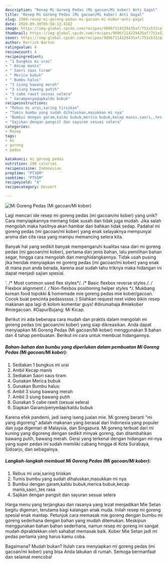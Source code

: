 ```yaml
---
description: "Resep Mi Goreng Pedas (Mi gacoan/Mi kober) Anti Gagal"
title: "Resep Mi Goreng Pedas (Mi gacoan/Mi kober) Anti Gagal"
slug: 1504-resep-mi-goreng-pedas-mi-gacoan-mi-kober-anti-gagal
date: 2020-09-30T05:58:13.418Z
image: https://img-global.cpcdn.com/recipes/9096f114229435af/751x532cq70/mi-goreng-pedas-mi-gacoanmi-kober-foto-resep-utama.jpg
thumbnail: https://img-global.cpcdn.com/recipes/9096f114229435af/751x532cq70/mi-goreng-pedas-mi-gacoanmi-kober-foto-resep-utama.jpg
cover: https://img-global.cpcdn.com/recipes/9096f114229435af/751x532cq70/mi-goreng-pedas-mi-gacoanmi-kober-foto-resep-utama.jpg
author: Derrick Barton
ratingvalue: 4
reviewcount: 4
recipeingredient:
- "1 bungkus mi urai"
- " Kecap manis"
- " Saori saus tiram"
- " Merica bubuk"
- " Bumbu halus"
- "3 siung bawang merah"
- "3 siung bawang putih"
- "5 cabe rawit sesuai selera"
- " Garampenyedapkaldu bubuk"
recipeinstructions:
- "Rebus mi urai,saring tiriskan"
- "Tumis bumbu yang sudah dihaluskan,masukkan mi nya"
- "Bumbui dengan garam,kaldu bubuk,merica bubuk,kecap manis,saori,,tes rasa"
- "Sajikan dengan pangsit dan sayuran sesuai selera"
categories:
- Resep
tags:
- mi
- goreng
- pedas

katakunci: mi goreng pedas 
nutrition: 290 calories
recipecuisine: Indonesian
preptime: "PT36M"
cooktime: "PT55M"
recipeyield: "4"
recipecategory: Dessert

---
```



![Mi Goreng Pedas (Mi gacoan/Mi kober)](https://img-global.cpcdn.com/recipes/9096f114229435af/751x532cq70/mi-goreng-pedas-mi-gacoanmi-kober-foto-resep-utama.jpg)

Lagi mencari ide resep mi goreng pedas (mi gacoan/mi kober) yang unik? Cara menyiapkannya memang tidak susah dan tidak juga mudah. Jika salah mengolah maka hasilnya akan hambar dan bahkan tidak sedap. Padahal mi goreng pedas (mi gacoan/mi kober) yang enak selayaknya mempunyai aroma dan cita rasa yang mampu memancing selera kita.

Banyak hal yang sedikit banyak mempengaruhi kualitas rasa dari mi goreng pedas (mi gacoan/mi kober), pertama dari jenis bahan, lalu pemilihan bahan segar, hingga cara mengolah dan menghidangkannya. Tidak usah pusing jika hendak menyiapkan mi goreng pedas (mi gacoan/mi kober) yang enak di mana pun anda berada, karena asal sudah tahu triknya maka hidangan ini dapat menjadi sajian spesial.

&#39;. /* Most common used flex styles*/. /* Basic flexbox reverse styles */. /* Flexbox alignment */. /* Non-flexbox positioning helper styles */. Mukbang korean food topokki &amp; homemade mie goreng pedas mie kober/gacoan. Cocok buat pencinta pedassssss :) Silahkan request next video bikin resep makanan apa lagi di kolom komentar guys! #dirumahaja #miekober #miegacoan. #DapurBujang: Mi Kicap.


Berikut ini ada beberapa cara mudah dan praktis dalam mengolah mi goreng pedas (mi gacoan/mi kober) yang siap dikreasikan. Anda dapat menyiapkan Mi Goreng Pedas (Mi gacoan/Mi kober) menggunakan 9 bahan dan 4 tahap pembuatan. Berikut ini cara untuk membuat hidangannya.

<!--inarticleads1-->

##### Bahan-bahan dan bumbu yang diperlukan dalam pembuatan Mi Goreng Pedas (Mi gacoan/Mi kober):

1. Sediakan 1 bungkus mi urai
1. Ambil  Kecap manis
1. Sediakan  Saori saus tiram
1. Gunakan  Merica bubuk
1. Gunakan  Bumbu halus:
1. Ambil 3 siung bawang merah
1. Ambil 3 siung bawang putih
1. Gunakan 5 cabe rawit (sesuai selera)
1. Siapkan  Garam/penyedap/kaldu bubuk


Karena efek pandemi, jadi iseng iseng jualan mie. Mi goreng berarti &#34;mi yang digoreng&#34; adalah makanan yang berasal dari Indonesia yang populer dan juga digemari di Malaysia, dan Singapura. Mi goreng terbuat dari mi kuning yang digoreng dengan sedikit minyak goreng, dan ditambahkan bawang putih, bawang merah. Gerai yang terkenal dengan hidangan mi-nya yang super pedas ini sudah memiliki cabang hingga di Kota Surabaya, Sidoarjo, dan sebagainya. 

<!--inarticleads2-->

##### Langkah-langkah membuat Mi Goreng Pedas (Mi gacoan/Mi kober):

1. Rebus mi urai,saring tiriskan
1. Tumis bumbu yang sudah dihaluskan,masukkan mi nya
1. Bumbui dengan garam,kaldu bubuk,merica bubuk,kecap manis,saori,,tes rasa
1. Sajikan dengan pangsit dan sayuran sesuai selera


Harga menu yang terjangkau dan rasanya yang lezat menjadikan Mie Setan begitu digemari, terutama bagi kalangan anak muda. Inilah resep mi goreng spesial enak mantap. Petunjuk cara memasak mie goreng dengan bumbu mi goreng sederhana dengan bahan yang mudah ditemukan. Meskipun menggunakan bahan bahan sederhana, namun resep mi goreng ini sangat mudah dipraktekkan oleh sahabat memasak baik. Kober Mie Setan jadi mi pedas pertama yang harus kamu coba. 

Bagaimana? Mudah bukan? Itulah cara menyiapkan mi goreng pedas (mi gacoan/mi kober) yang bisa Anda lakukan di rumah. Semoga bermanfaat dan selamat mencoba!
